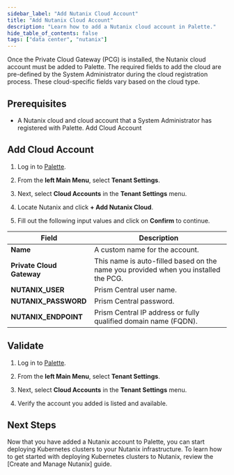 ```yaml
---
sidebar_label: "Add Nutanix Cloud Account"
title: "Add Nutanix Cloud Account"
description: "Learn how to add a Nutanix cloud account in Palette."
hide_table_of_contents: false
tags: ["data center", "nutanix"]
---
```


 Once the Private Cloud Gateway (PCG) is installed, the Nutanix cloud account must be added to Palette. The required fields to add the cloud are pre-defined by the System Administrator during the cloud registration process. These cloud-specific fields vary based on the cloud type.

## Prerequisites

- A Nutanix cloud and cloud account that a System Administrator has registered with Palette.
Add Cloud Account

## Add Cloud Account

1. Log in to [Palette](https://console.spectrocloud.com/).

2. From the **left Main Menu**, select **Tenant Settings**. 

3. Next, select **Cloud Accounts** in the **Tenant Settings** menu.

4. Locate Nutanix and click **+ Add Nutanix Cloud**.  

5. Fill out the following input values and click on **Confirm** to continue. 

  | **Field** | **Description** |
  |-----------|-----------------|
  | **Name**| A custom name for the account. |
  | **Private Cloud Gateway**| This name is auto-filled based on the name you provided when you installed the PCG.|
  | **NUTANIX_USER**| Prism Central user name.|
  | **NUTANIX_PASSWORD** | Prism Central password.|
  | **NUTANIX_ENDPOINT** | Prism Central IP address or fully qualified domain name (FQDN).|


## Validate

1. Log in to [Palette](https://console.spectrocloud.com/).

2. From the **left Main Menu**, select **Tenant Settings**. 

3. Next, select **Cloud Accounts** in the **Tenant Settings** menu. 

4. Verify the account you added is listed and available.


## Next Steps

Now that you have added a Nutanix account to Palette, you can start deploying Kubernetes clusters to your Nutanix infrastructure. To learn how to get started with deploying Kubernetes clusters to Nutanix, review the [Create and Manage Nutanix] guide.
